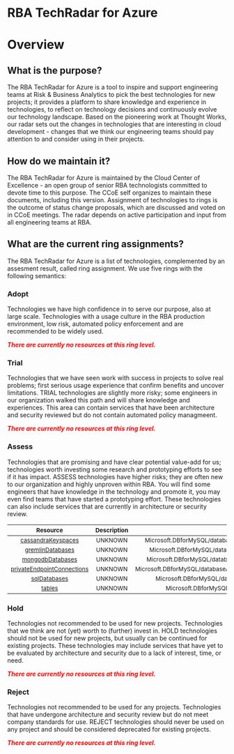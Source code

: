 
RBA TechRadar for Azure
=======================

# Overview

## What is the purpose?


The RBA TechRadar for Azure is a tool to inspire and support engineering teams at Risk & Business Analytics to pick the best technologies for new projects; it provides a platform to share knowledge and experience in technologies, to reflect on technology decisions and continuously evolve our technology landscape.  Based on the pioneering work at Thought Works, our radar sets out the changes in technologies that are interesting in cloud development - changes that we think our engineering teams should pay attention to and consider using in their projects.
## How do we maintain it?


The RBA TechRadar for Azure is maintained by the Cloud Center of Excellence - an open group of senior RBA technologists committed to devote time to this purpose.  The CCoE self organizes to maintain these documents, including this version.  Assignment of technologies to rings is the outcome of status change proposals, which are discussed and voted on in CCoE meetings.  The radar depends on active participation and input from all engineering teams at RBA.
## What are the current ring assignments?


The RBA TechRadar for Azure is a list of technologies, complemented by an assesment result, called ring assignment.  We use five rings with the following semantics:
### Adopt


Technologies we have high confidence in to serve our purpose, also at large scale.  Technologies with a usage culture in the RBA production environment, low risk, automated policy enforcement and are recommended to be widely used.  
  
***<font color="red"> There are currently no resources at this ring level. </font>***
### Trial


Technologies that we have seen work with success in projects to solve real problems;  first serious usage experience that confirm benefits and uncover limitations.  TRIAL technologies are slightly more risky; some engineers in our organization walked this path and will share knowledge and experiences.  This area can contain services that have been architecture and security reviewed but do not contain automated policy managmeent.  
  
***<font color="red"> There are currently no resources at this ring level. </font>***
### Assess


Technologies that are promising and have clear potential value-add for us; technologies worth investing some research and prototyping efforts to see if it has impact.  ASSESS technologies have higher risks;  they are often new to our organization and highly unproven within RBA.  You will find some engineers that have knowledge in the technology and promote it, you may even find teams that have started a prototyping effort.  These technologies can also include services that are currently in architecture or security review.  

|<sub>Resource</sub>|<sub>Description</sub>|<sub>Path</sub>|<sub>Status</sub>|
| :---: | :---: | :---: | :---: |
|<sub>[cassandraKeyspaces](https://github.com/openrba/python-azure-techradar/tree/master/Microsoft.DBforMySQL/databaseAccounts/cassandraKeyspaces)</sub>|<sub>UNKNOWN</sub>|<sub>Microsoft.DBforMySQL/databaseAccounts/cassandraKeyspaces</sub>|<sub>ASSESS</sub>|
|<sub>[gremlinDatabases](https://github.com/openrba/python-azure-techradar/tree/master/Microsoft.DBforMySQL/databaseAccounts/gremlinDatabases)</sub>|<sub>UNKNOWN</sub>|<sub>Microsoft.DBforMySQL/databaseAccounts/gremlinDatabases</sub>|<sub>ASSESS</sub>|
|<sub>[mongodbDatabases](https://github.com/openrba/python-azure-techradar/tree/master/Microsoft.DBforMySQL/databaseAccounts/mongodbDatabases)</sub>|<sub>UNKNOWN</sub>|<sub>Microsoft.DBforMySQL/databaseAccounts/mongodbDatabases</sub>|<sub>ASSESS</sub>|
|<sub>[privateEndpointConnections](https://github.com/openrba/python-azure-techradar/tree/master/Microsoft.DBforMySQL/databaseAccounts/privateEndpointConnections)</sub>|<sub>UNKNOWN</sub>|<sub>Microsoft.DBforMySQL/databaseAccounts/privateEndpointConnections</sub>|<sub>ASSESS</sub>|
|<sub>[sqlDatabases](https://github.com/openrba/python-azure-techradar/tree/master/Microsoft.DBforMySQL/databaseAccounts/sqlDatabases)</sub>|<sub>UNKNOWN</sub>|<sub>Microsoft.DBforMySQL/databaseAccounts/sqlDatabases</sub>|<sub>ASSESS</sub>|
|<sub>[tables](https://github.com/openrba/python-azure-techradar/tree/master/Microsoft.DBforMySQL/databaseAccounts/tables)</sub>|<sub>UNKNOWN</sub>|<sub>Microsoft.DBforMySQL/databaseAccounts/tables</sub>|<sub>ASSESS</sub>|

### Hold


Technologies not recommended to be used for new projects. Technologies that we think are not (yet) worth to (further) invest in.  HOLD technologies should not be used for new projects, but usually can be continued for existing projects.  These technologies may include services that have yet to be evaluated by architecture and security due to a lack of interest, time, or need.  
  
***<font color="red"> There are currently no resources at this ring level. </font>***
### Reject


Technologies not recommended to be used for any projects. Technologies that have undergone architecture and security review but do not meet company standards for use.  REJECT technologies should never be used on any project and should be considered deprecated for existing projects.  
  
***<font color="red"> There are currently no resources at this ring level. </font>***